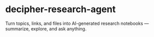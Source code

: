 # decipher-research-agent
Turn topics, links, and files into AI-generated research notebooks — summarize, explore, and ask anything.
